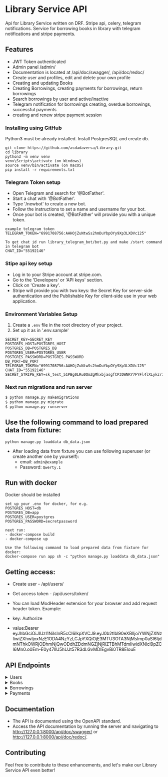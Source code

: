# Library Service API 
Api for Library Service written on DRF. Stripe api, celery, telegram notifications.
Service for borrowing books in library with telegram notifications and stripe payments.


## Features
- JWT Token authenticated
- Admin panel /admin/
- Documentation is located at /api/doc/swagger/, /api/doc/redoc/ 
- Create user and profiles, edit and delete your own profile
- Creating and updating Books
- Creating Borrowings, creating payments for borrowings, return borrowings
- Search borrowings by user and active/inactive
- Telegram notification for borrowings creating, overdue borrowings, successful payments
- creating and renew stripe payment session

### Installing using GitHub
Python3 must be already installed. Install PostgresSQL and create db.


```shell
git clone https://github.com/asdadaversa/Library.git
cd library
python3 -m venv venv
venv\Scripts\activate (on Windows)
source venv/bin/activate (on macOS)
pip install -r requirements.txt
```

### Telegram Token setup
- Open Telegram and search for '@BotFather'.
- Start a chat with '@BotFather'.
- Type '/newbot' to create a new bot.
- Follow the instructions to set a name and username for your bot.
- Once your bot is created, '@BotFather' will provide you with a unique token.
```
example telegram token
TELEGRAM_TOKEN="6991708756:AAHOjZuNtwSs2hmDuYbpOYy9Xp3LXDVc125"
```
```
To get chat id run library_telegram_bot/bot.py and make /start command in telegram bot
CHAT_ID="55192146"

```
### Stipe api key setup
- Log in to your Stripe account at stripe.com.
- Go to the 'Developers' or 'API keys' section.
- Click on 'Create a key'.
- Stripe will provide you with two keys: the Secret Key for server-side authentication and the 
Publishable Key for client-side use in your web application.

 
### Environment Variables Setup
1. Create a `.env` file in the root directory of your project.
2. Set up it as in '.env.sample'
```
SECRET_KEY=SECRET_KEY
POSTGRES_HOST=POSTGRES_HOST
POSTGRES_DB=POSTGRES_DB
POSTGRES_USER=POSTGRES_USER
POSTGRES_PASSWORD=POSTGRES_PASSWORD
DB_PORT=DB_PORT
TELEGRAM_TOKEN="6991708756:AAHOjZuNtwSs2hmDuYbpOYy9Xp3LXDVc125"
CHAT_ID="55192146"
SECRET_STRIPE_KEY=sk_test_51PBg0LRu0QmZgMhxbjasgfCPJDWNKY7FYFl4lXLykzriNxVtDxzje31PSLi913pmaFELZ0CJmUlDfUFnzwg9ZwP00IUm2K3v4

```

### Next run migrations and run server

```bash
$ python manage.py makemigrations
$ python manage.py migrate
$ python manage.py runserver

```


## Use the following command to load prepared data from fixture:

`python manage.py loaddata db_data.json`

- After loading data from fixture you can use following superuser (or create another one by yourself):
  - email: `admin@example`
  - Password: `Qwerty.1`



## Run with docker
Docker should be installed
```
set up your .env for docker, for e.g.
POSTGRES_HOST=db
POSTGRES_DB=app
POSTGRES_USER=postgres
POSTGRES_PASSWORD=secretpassword

next run:
- docker-compose build
- docker-compose up

Use the following command to load prepared data from fixture for docker:
docker-compose run app sh -c "python manage.py loaddata db_data.json"

```



## Getting access:
  - Create user - /api/users/
  - Get access token - /api/users/token/

  - You can load ModHeader extension for your browser and add request header token. Example:
  - key: Authorize
  - value:Bearer eyJhbGciOiJIUzI1NiIsInR5cCI6IkpXVCJ9.eyJ0b2tlbl90eXBlIjoiYWNjZXNzIiwiZXhwIjoxNzE1ODA4NzYzLCJpYXQiOjE3MTU3OTA3NjMsImp0aSI6IjdmNThkOWRjODhmNjQwODdhZDdmNGZjNjRlZTBhMTdmIiwidXNlcl9pZCI6Mn0.o0Em-E0y47llU5hUJt57R3dLGvMDIEgvBi0TR8ElouE



## API Endpoints
<details>
  <summary>Users</summary>

- **Create User**: `POST /api/users/`
- **Login**: `POST /api/users/token/`
- **Login**: `POST /api/users/refresh/`
- **Login**: `POST /api/users/verify/`
- **Retrieve User Profile**: `GET /api/user/me/`
- **Put User Profile**: `PUT /api/user/me/`
- **Delete User Profile**: `DELETE /api/user/me/`

</details>


<details>
  <summary>Books</summary>

- **List Books**: `GET /api/books/`
- **Create Books**: `POST /api/books/`
- **Retrieve Book**: `GET /api/books/{book_id}/`
- **Update Book**: `PUT /api/books/{book_id}/`
- **Delete Book**: `DELETE /api/books/{book_id}/`

</details>


<details>
  <summary>Borrowings</summary>

- **List Borrowings**: `GET /api/borrowings/`
- **Create Borrowings**: `POST /api/borrowings/`
- **Retrieve Borrowing**: `GET /api/borrowings/{borrowing_id}/`
- **Borrowing return**: `GET /api/borrowings/{borrowing_id}/return`
</details>

<details>
  <summary>Payments</summary>

- **List Payments**: `GET /api/payments/`
- **Retrieve Payments**: `GET /api/payments/{payment_id}/`
- **Borrowing Return**: `GET /api/borrowings/{borrowing_id}/return/`
- **Borrowing Renew**: `GET /api/borrowings/{borrowing_id}/renew/`
</details>

## Documentation
- The API is documented using the OpenAPI standard.
- Access the API documentation by running the server and navigating to http://127.0.0.1:8000/api/doc/swagger/ or http://127.0.0.1:8000/api/doc/redoc/.


## Contributing
Feel free to contribute to these enhancements, and let's make our Library Service API even better!
